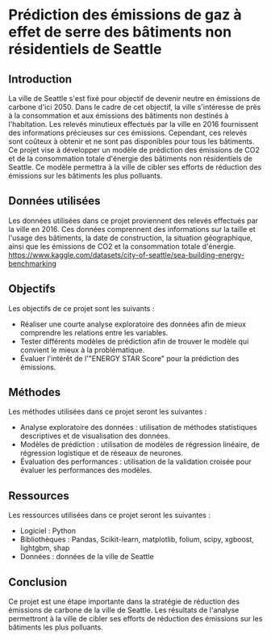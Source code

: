 # Prédiction des émissions de gaz à effet de serre des bâtiments non résidentiels de Seattle

## Introduction
La ville de Seattle s'est fixé pour objectif de devenir neutre en émissions de carbone d'ici 2050. Dans le cadre de cet objectif, la ville s'intéresse de près à la consommation et aux émissions des bâtiments non destinés à l'habitation.
Les relevés minutieux effectués par la ville en 2016 fournissent des informations précieuses sur ces émissions. Cependant, ces relevés sont coûteux à obtenir et ne sont pas disponibles pour tous les bâtiments.
Ce projet vise à développer un modèle de prédiction des émissions de CO2 et de la consommation totale d'énergie des bâtiments non résidentiels de Seattle. Ce modèle permettra à la ville de cibler ses efforts de réduction des émissions sur les bâtiments les plus polluants.

## Données utilisées
Les données utilisées dans ce projet proviennent des relevés effectués par la ville en 2016. Ces données comprennent des informations sur la taille et l'usage des bâtiments, la date de construction, la situation géographique, ainsi que les émissions de CO2 et la consommation totale d'énergie.
https://www.kaggle.com/datasets/city-of-seattle/sea-building-energy-benchmarking

## Objectifs
Les objectifs de ce projet sont les suivants :
* Réaliser une courte analyse exploratoire des données afin de mieux comprendre les relations entre les variables.
* Tester différents modèles de prédiction afin de trouver le modèle qui convient le mieux à la problématique.
* Évaluer l'intérêt de l'"ENERGY STAR Score" pour la prédiction des émissions.

## Méthodes 
Les méthodes utilisées dans ce projet seront les suivantes :
* Analyse exploratoire des données : utilisation de méthodes statistiques descriptives et de visualisation des données.
* Modèles de prédiction : utilisation de modèles de régression linéaire, de régression logistique et de réseaux de neurones.
* Évaluation des performances : utilisation de la validation croisée pour évaluer les performances des modèles.

## Ressources 
Les ressources utilisées dans ce projet seront les suivantes :
* Logiciel : Python
* Bibliothèques : Pandas, Scikit-learn, matplotlib, folium, scipy, xgboost, lightgbm, shap
* Données : données de la ville de Seattle

## Conclusion
Ce projet est une étape importante dans la stratégie de réduction des émissions de carbone de la ville de Seattle. Les résultats de l'analyse permettront à la ville de cibler ses efforts de réduction des émissions sur les bâtiments les plus polluants.

